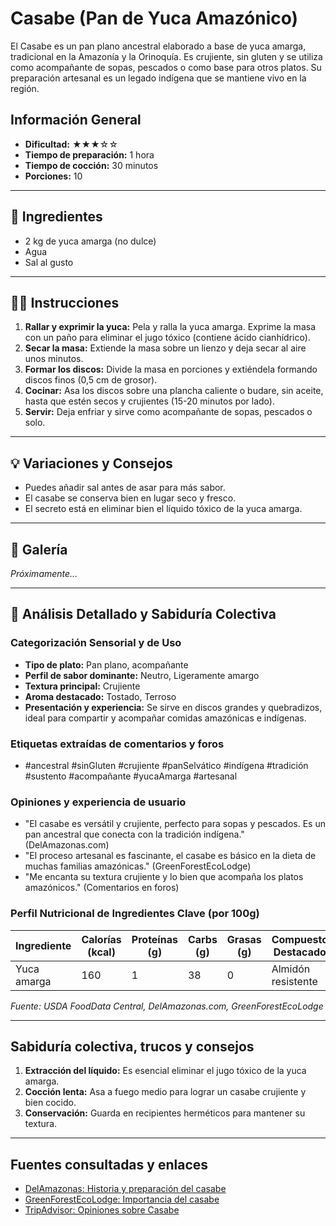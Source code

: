 # Casabe (Pan de Yuca Amazónico)

El Casabe es un pan plano ancestral elaborado a base de yuca amarga, tradicional en la Amazonía y la Orinoquía. Es crujiente, sin gluten y se utiliza como acompañante de sopas, pescados o como base para otros platos. Su preparación artesanal es un legado indígena que se mantiene vivo en la región.

## Información General

* **Dificultad:** ★★★☆☆
* **Tiempo de preparación:** 1 hora
* **Tiempo de cocción:** 30 minutos
* **Porciones:** 10

---

## 📝 Ingredientes

- 2 kg de yuca amarga (no dulce)
- Agua
- Sal al gusto

---

## 👨‍🍳 Instrucciones

1. **Rallar y exprimir la yuca:** Pela y ralla la yuca amarga. Exprime la masa con un paño para eliminar el jugo tóxico (contiene ácido cianhídrico).
2. **Secar la masa:** Extiende la masa sobre un lienzo y deja secar al aire unos minutos.
3. **Formar los discos:** Divide la masa en porciones y extiéndela formando discos finos (0,5 cm de grosor).
4. **Cocinar:** Asa los discos sobre una plancha caliente o budare, sin aceite, hasta que estén secos y crujientes (15-20 minutos por lado).
5. **Servir:** Deja enfriar y sirve como acompañante de sopas, pescados o solo.

---

## 💡 Variaciones y Consejos

* Puedes añadir sal antes de asar para más sabor.
* El casabe se conserva bien en lugar seco y fresco.
* El secreto está en eliminar bien el líquido tóxico de la yuca amarga.

---

## 📸 Galería

*Próximamente...*

---

## 🔬 Análisis Detallado y Sabiduría Colectiva

### Categorización Sensorial y de Uso

- **Tipo de plato:** Pan plano, acompañante
- **Perfil de sabor dominante:** Neutro, Ligeramente amargo
- **Textura principal:** Crujiente
- **Aroma destacado:** Tostado, Terroso
- **Presentación y experiencia:** Se sirve en discos grandes y quebradizos, ideal para compartir y acompañar comidas amazónicas e indígenas.

### Etiquetas extraídas de comentarios y foros

- #ancestral #sinGluten #crujiente #panSelvático #indígena #tradición #sustento #acompañante #yucaAmarga #artesanal

### Opiniones y experiencia de usuario

- "El casabe es versátil y crujiente, perfecto para sopas y pescados. Es un pan ancestral que conecta con la tradición indígena." (DelAmazonas.com)
- "El proceso artesanal es fascinante, el casabe es básico en la dieta de muchas familias amazónicas." (GreenForestEcoLodge)
- "Me encanta su textura crujiente y lo bien que acompaña los platos amazónicos." (Comentarios en foros)

### Perfil Nutricional de Ingredientes Clave (por 100g)

| Ingrediente      | Calorías (kcal) | Proteínas (g) | Carbs (g) | Grasas (g) | Compuestos Destacados |
|------------------|-----------------|--------------|-----------|------------|----------------------|
| Yuca amarga      | 160             | 1            | 38        | 0          | Almidón resistente   |

*Fuente: USDA FoodData Central, DelAmazonas.com, GreenForestEcoLodge*

---

## Sabiduría colectiva, trucos y consejos

1. **Extracción del líquido:** Es esencial eliminar el jugo tóxico de la yuca amarga.
2. **Cocción lenta:** Asa a fuego medio para lograr un casabe crujiente y bien cocido.
3. **Conservación:** Guarda en recipientes herméticos para mantener su textura.

---

## Fuentes consultadas y enlaces

- [DelAmazonas: Historia y preparación del casabe](https://delamazonas.com/platos-tipicos/casabe-pan-de-la-amazonia/)
- [GreenForestEcoLodge: Importancia del casabe](https://www.greenforestecolodge.com/blog/importancia-del-casabe)
- [TripAdvisor: Opiniones sobre Casabe](https://www.tripadvisor.com.mx/ShowUserReviews-g664838-d1049853-r55338727-Casabe-Cabo_Rojo_Puerto_Rico.html)

